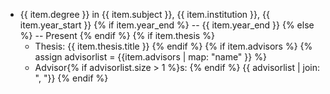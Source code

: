 * {{ item.degree }} in {{ item.subject }}, {{ item.institution }}, {{ item.year_start }} {% if item.year_end %} -- {{ item.year_end }} {% else %} -- Present {% endif %}
{% if item.thesis %}
    * Thesis: {{ item.thesis.title }}
{% endif %}
{% if item.advisors %}
    {% assign advisorlist = {{item.advisors | map: "name" }} %}
    * Advisor{% if advisorlist.size > 1 %}s: {% endif %} {{ advisorlist | join: ", "}}
{% endif %}
